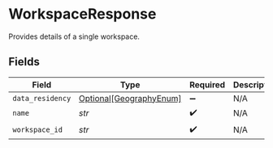 # WorkspaceResponse

Provides details of a single workspace.


## Fields

| Field                                                           | Type                                                            | Required                                                        | Description                                                     |
| --------------------------------------------------------------- | --------------------------------------------------------------- | --------------------------------------------------------------- | --------------------------------------------------------------- |
| `data_residency`                                                | [Optional[GeographyEnum]](../../models/shared/geographyenum.md) | :heavy_minus_sign:                                              | N/A                                                             |
| `name`                                                          | *str*                                                           | :heavy_check_mark:                                              | N/A                                                             |
| `workspace_id`                                                  | *str*                                                           | :heavy_check_mark:                                              | N/A                                                             |